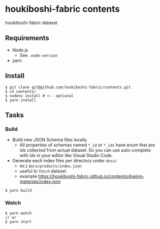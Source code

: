 # houkiboshi-fabric contents

houkiboshi-fabric dataset

## Requirements

- Node.js
  - See `.node-version`
- yarn

## Install

``` console
$ git clone git@github.com:houkiboshi-fabric/contents.git
$ cd contents/
$ nodenv install # <-- optional
$ yarn install
```

## Tasks

### Build

* Build new JSON Schema files locally
  * All properties of schemas named `*_id` or `*_ids` have enum that
    are ids collected from actual dataset. So you can use auto-complete with ids
    in your editor like Visual Studio Code.
* Generate each index files per directory under `docs/`
  * ex.) `docs/products/index.json`
  * useful to `fetch` dataset
  * example https://houkiboshi-fabric.github.io/contents/dyeing-materials/index.json

```console
$ yarn build
```

### Watch

```console
$ yarn watch
// or
$ yarn start
```
